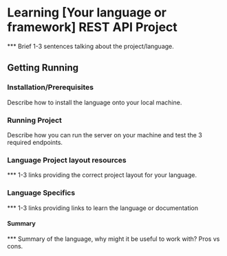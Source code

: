 # Learning [Your language or framework] REST API Project

  *** Brief 1-3 sentences talking about the project/language.

## Getting Running

### Installation/Prerequisites

  Describe how to install the language onto your local machine.

### Running Project

  Describe how you can run the server on your machine and test the 3 required endpoints.

### Language Project layout resources

  *** 1-3 links providing the correct project layout for your language.

### Language Specifics
  
  *** 1-3 links providing links to learn the language or documentation

#### Summary

  *** Summary of the language, why might it be useful to work with? Pros vs cons.
